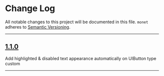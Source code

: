 # Change Log

All notable changes to this project will be documented in this file.
`monet` adheres to [Semantic Versioning](http://semver.org/).

---

## [1.1.0](https://github.com/Digipolitan/monet/releases/tag/v1.1.0)

Add highlighted & disabled text appearance automatically on UIButton type custom

---

